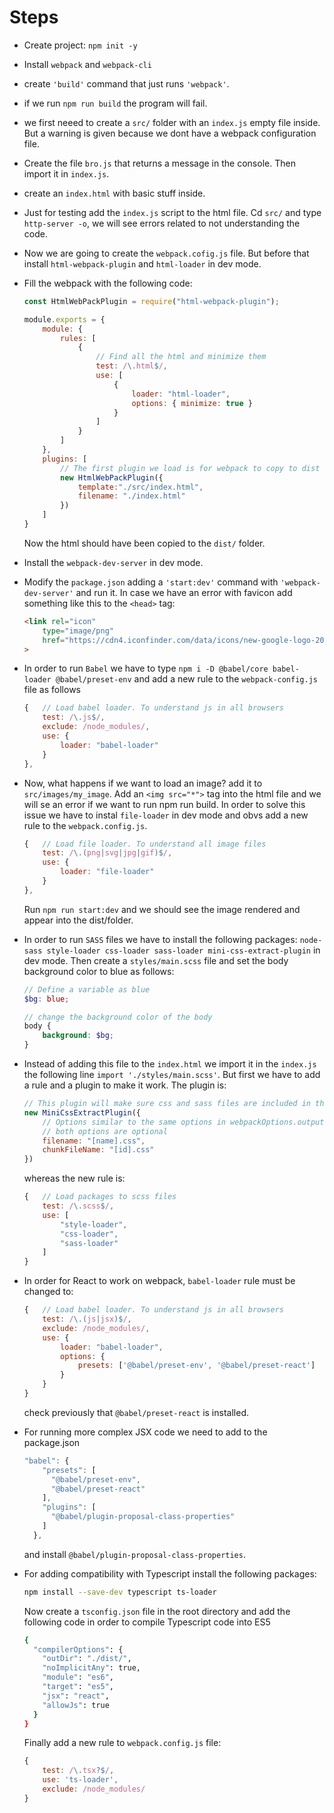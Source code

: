 # Steps

* Create project: ```npm init -y```

* Install ```webpack``` and ```webpack-cli```

* create ```'build'``` command that just runs ```'webpack'```.

* if we run ```npm run build``` the program will fail.

* we first neeed to create a ```src/``` folder with an ```index.js``` empty file inside. But a warning is given because we dont have a webpack configuration file.

* Create the file ```bro.js``` that returns a message in the console. Then import it in ```index.js```.

* create an ```index.html``` with basic stuff inside.

* Just for testing add the ```index.js``` script to the html file. Cd ```src/``` and type ```http-server -o```, we will see errors related to not understanding the code.

* Now we are going to create the ```webpack.cofig.js``` file. But before that install ```html-webpack-plugin``` and ```html-loader``` in dev mode.

* Fill the webpack with the following code:

    ``` js
    const HtmlWebPackPlugin = require("html-webpack-plugin");

    module.exports = {
        module: {
            rules: [
                {
                    // Find all the html and minimize them
                    test: /\.html$/,
                    use: [
                        {
                            loader: "html-loader",
                            options: { minimize: true }
                        }
                    ]
                }
            ]
        },
        plugins: [
            // The first plugin we load is for webpack to copy to dist the html file
            new HtmlWebPackPlugin({
                template:"./src/index.html",
                filename: "./index.html"
            })
        ]
    }
    ```

    Now the html should have been copied to the ```dist/``` folder.

* Install the ```webpack-dev-server``` in dev mode.

* Modify the ```package.json```  adding a ```'start:dev'``` command with ```'webpack-dev-server'``` and run it. In case we have an error with favicon add something like this to the ```<head>``` tag:

    ``` html
    <link rel="icon"
        type="image/png"
        href="https://cdn4.iconfinder.com/data/icons/new-google-logo-2015/400 new-google-favicon-512.png"
    >
    ```

* In order to run ```Babel``` we have to type ```npm i -D @babel/core babel-loader @babel/preset-env``` and add a new rule to the ```webpack-config.js``` file as follows

    ```js
    {   // Load babel loader. To understand js in all browsers
        test: /\.js$/,
        exclude: /node_modules/,
        use: {
            loader: "babel-loader"
        }
    },
    ```

* Now, what happens if we want to load an image? add it to ```src/images/my_image```. Add an ```<img src="*">``` tag into the html file and we will se an error if we want to run npm run build. In order to solve this issue we have to instal ```file-loader``` in dev mode and obvs add a new rule to the ```webpack.config.js```.

    ```js
    {   // Load file loader. To understand all image files
        test: /\.(png|svg|jpg|gif)$/,
        use: {
            loader: "file-loader"
        }
    },
    ```

    Run ```npm run start:dev``` and we should see  the image rendered and appear into the dist/folder.

* In order to run ```SASS``` files we have to install the following packages: ```node-sass style-loader css-loader sass-loader mini-css-extract-plugin``` in dev mode. Then create a ```styles/main.scss``` file and set the body background color to blue as follows:

    ```scss
    // Define a variable as blue
    $bg: blue;

    // change the background color of the body
    body {
        background: $bg;
    }
    ```

* Instead of adding this file to the ```index.html``` we import it in the ```index.js``` the following line ```import './styles/main.scss'```.
But first we have to add a rule and a plugin to make it work. The plugin is:

    ```js
    // This plugin will make sure css and sass files are included in the production build
    new MiniCssExtractPlugin({
        // Options similar to the same options in webpackOptions.output
        // both options are optional
        filename: "[name].css",
        chunkFileName: "[id].css"
    })
    ```

    whereas the new rule is:

    ```js
    {   // Load packages to scss files
        test: /\.scss$/,
        use: [
            "style-loader",
            "css-loader",
            "sass-loader"
        ]
    }
    ```

* In order for React to work on webpack, ```babel-loader``` rule must be changed to:

    ```js
    {   // Load babel loader. To understand js in all browsers
        test: /\.(js|jsx)$/,
        exclude: /node_modules/,
        use: {
            loader: "babel-loader",
            options: {
                presets: ['@babel/preset-env', '@babel/preset-react']
            }
        }
    }
    ```

    check previously that ```@babel/preset-react``` is installed. 

* For running more complex JSX code we need to add to the package.json

    ```js
    "babel": {
        "presets": [
          "@babel/preset-env",
          "@babel/preset-react"
        ],
        "plugins": [
          "@babel/plugin-proposal-class-properties"
        ]
      },
    ```

    and install ```@babel/plugin-proposal-class-properties```.

* For adding compatibility with Typescript install the following packages:

    ```sh
    npm install --save-dev typescript ts-loader
    ```

    Now create a ```tsconfig.json``` file in the root directory and add the following code in order to compile Typescript code into ES5

    ```sh
    {
      "compilerOptions": {
        "outDir": "./dist/",
        "noImplicitAny": true,
        "module": "es6",
        "target": "es5",
        "jsx": "react",
        "allowJs": true
      }
    }
    ```

    Finally add a new rule to ```webpack.config.js``` file:

    ```js
    {
        test: /\.tsx?$/,
        use: 'ts-loader',
        exclude: /node_modules/
    }
    ````
